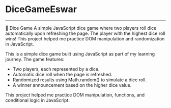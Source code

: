 # DiceGameEswar
---
🎲 Dice Game A simple JavaScript dice game where two players roll dice automatically upon refreshing the page. The player with the highest dice roll wins! This project helped me practice DOM manipulation and randomization in JavaScript. 

This is a simple dice game built using JavaScript as part of my learning journey. The game features:
- Two players, each represented by a dice.
- Automatic dice roll when the page is refreshed.
- Randomized results using Math.random() to simulate a dice roll.
- A winner announcement based on the higher dice value.
  
This project helped me practice DOM manipulation, functions, and conditional logic in JavaScript.

